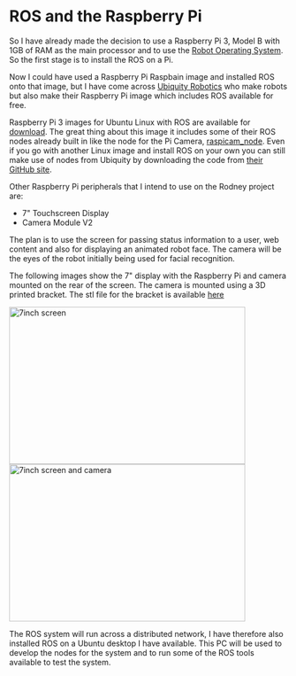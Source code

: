# ROS and the Raspberry Pi
So I have already made the decision to use a Raspberry Pi 3, Model B with 1GB of RAM as the main processor and to use the [Robot Operating System](http://wiki.ros.org/ "ROS"). So the first stage is to install the ROS on a Pi.

Now I could have used a Raspberry Pi Raspbain image and installed ROS onto that image, but I have come across [Ubiquity Robotics](https://ubiquityrobotics.com "Ubiquity") who make robots but also make their Raspberry Pi image which includes ROS available for free.

Raspberry Pi 3 images for Ubuntu Linux with ROS are available for [download](https://downloads.ubiquityrobotics.com/pi.html "Image"). The great thing about this image it includes some of their ROS nodes already built in like the node for the Pi Camera, [raspicam_node](https://github.com/ubiquityRobotics/raspicam_node "raspicam_node"). Even if you go with another Linux image and install ROS on your own you can still make use of nodes from Ubiquity by downloading the code from [their GitHub site](https://github.com/UbiquityRobotics "Ubiquity").

Other Raspberry Pi peripherals that I intend to use on the Rodney project are:
- 7" Touchscreen Display
- Camera Module V2

The plan is to use the screen for passing status information to a user, web content and also for displaying an animated robot face. The camera will be the eyes of the robot initially being used for facial recognition.

The following images show the 7" display with the Raspberry Pi and camera mounted on the rear of the screen. The camera is mounted using a 3D printed bracket. The stl file for the bracket is available [here]( https://github.com/phopley/rodney/blob/master/docs/3D%20Prints/camera%20bracketV2.stl "Camera bracket")

<img src="https://github.com/phopley/rodney/blob/master/docs/images/IMG_0380.JPG" width="427" height="284" title="7inch screen"> <img src="https://github.com/phopley/rodney/blob/master/docs/images/IMG_0381.JPG" width="427" height="284" title="7inch screen and camera">

The ROS system will run across a distributed network, I have therefore also installed ROS on a Ubuntu desktop I have available. This PC will be used to develop the nodes for the system and to run some of the ROS tools available to test the system.
